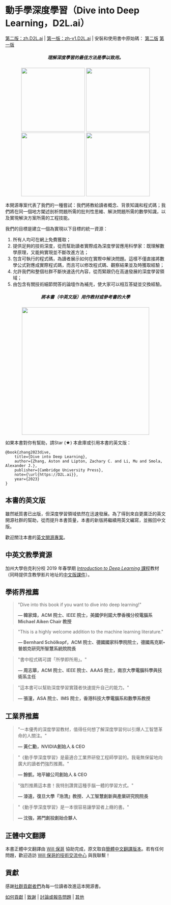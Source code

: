 # 動手學深度學習（Dive into Deep Learning，D2L.ai）

[第二版：zh.D2L.ai](https://zh.d2l.ai)  | [第一版：zh-v1.D2L.ai](https://zh-v1.d2l.ai/) |  安裝和使用書中原始碼： [第二版](https://zh.d2l.ai/chapter_installation/index.html) [第一版](https://zh-v1.d2l.ai/chapter_prerequisite/install.html)

<h5 align="center"><i>理解深度學習的最佳方法是學以致用。</i></h5>

<p align="center">
  <img width="200"  src="static/frontpage/_images/eq.jpg">
  <img width="200"  src="static/frontpage/_images/figure.jpg">
  <img width="200"  src="static/frontpage/_images/code.jpg">
  <img width="200"  src="static/frontpage/_images/notebook.gif">
</p>

本開源專案代表了我們的一種嘗試：我們將教給讀者概念、背景知識和程式碼；我們將在同一個地方闡述剖析問題所需的批判性思維、解決問題所需的數學知識，以及實現解決方案所需的工程技能。

我們的目標是建立一個為實現以下目標的統一資源：
1. 所有人均可在網上免費獲取；
1. 提供足夠的技術深度，從而幫助讀者實際成為深度學習應用科學家：既理解數學原理，又能夠實現並不斷改進方法；
1. 包含可執行的程式碼，為讀者展示如何在實際中解決問題。這樣不僅直接將數學公式對應成實際程式碼，而且可以修改程式碼、觀察結果並及時獲取經驗；
1. 允許我們和整個社群不斷快速迭代內容，從而緊跟仍在高速發展的深度學習領域；
1. 由包含有關技術細節問答的論壇作為補充，使大家可以相互答疑並交換經驗。

<h5 align="center">將本書（中英文版）用作教材或參考書的大學</h5>
<p align="center">
  <img width="400"  src="https://d2l.ai/_images/map.png">
</p>

如果本書對你有幫助，請Star (★) 本倉庫或引用本書的英文版：

```
@book{zhang2023dive,
    title={Dive into Deep Learning},
    author={Zhang, Aston and Lipton, Zachary C. and Li, Mu and Smola, Alexander J.},
    publisher={Cambridge University Press},
    note={\url{https://D2L.ai}},
    year={2023}
}
```

## 本書的英文版

雖然紙質書已出版，但深度學習領域依然在迅速發展。為了得到來自更廣泛的英文開源社群的幫助，從而提升本書質量，本書的新版將繼續用英文編寫，並搬回中文版。

歡迎關注本書的[英文開源專案](https://github.com/d2l-ai/d2l-en)。

## 中英文教學資源

加州大學伯克利分校 2019 年春學期 [*Introduction to Deep Learning* 課程](http://courses.d2l.ai/berkeley-stat-157/index.html)教材（同時提供含教學影片地址的[中文版課件](https://github.com/d2l-ai/berkeley-stat-157/tree/master/slides-zh)）。

## 學術界推薦

> <p>"Dive into this book if you want to dive into deep learning!"</p>
> <b>&mdash; 韓家煒，ACM 院士、IEEE 院士，美國伊利諾大學香檳分校電腦系 Michael Aiken Chair 教授</b>

> <p>"This is a highly welcome addition to the machine learning literature."</p>
> <b>&mdash; Bernhard Schölkopf，ACM 院士、德國國家科學院院士，德國馬克斯•普朗克研究所智慧系統院院長</b>

> <p>"書中程式碼可謂「所學即所用」。"</p>
> <b>&mdash; 周志華，ACM 院士、IEEE 院士、AAAS 院士，南京大學電腦科學與技術系主任</b>

> <p>"這本書可以幫助深度學習實踐者快速提升自己的能力。"</p>
> <b>&mdash; 張潼，ASA 院士、IMS 院士，香港科技大學電腦系和數學系教授</b>

## 工業界推薦

> <p>"一本優秀的深度學習教材，值得任何想了解深度學習何以引爆人工智慧革命的人關注。"</p>
> <b>&mdash; 黃仁勳，NVIDIA創始人 & CEO</b>

> <p>"《動手學深度學習》是最適合工業界研發工程師學習的。我毫無保留地向廣大的讀者們強烈推薦。"</p>
> <b>&mdash; 餘凱，地平線公司創始人 & CEO</b>

> <p>"強烈推薦這本書！我特別讚賞這種手腦一體的學習方式。"</p>
> <b>&mdash; 漆遠，復旦大學『浩清』教授、人工智慧創新與產業研究院院長</b>

> <p>"《動手學深度學習》是一本很容易讓學習者上癮的書。"</p>
> <b>&mdash; 沈強，將門創投創始合夥人</b>

## 正體中文翻譯

本書正體中文翻譯由 [Will 保哥](http://blog.miniasp.com/) 協助完成，原文取自[簡體中文翻譯版本](https://github.com/d2l-ai/d2l-zh)。若有任何問題，歡迎造訪 [Will 保哥的技術交流中心](https://www.facebook.com/will.fans) 與我聯繫！

## 貢獻

感謝[社群貢獻者們](https://github.com/d2l-ai/d2l-zh/graphs/contributors)為每一位讀者改進這本開源書。

[如何貢獻](https://zh.d2l.ai/chapter_appendix-tools-for-deep-learning/contributing.html) | [致謝](https://zh.d2l.ai/chapter_preface/index.html) | [討論或報告問題](https://discuss.d2l.ai/c/chinese-version/16) | [其他](INFO.md)
